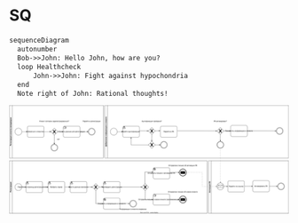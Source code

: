# SQ

``` mermaid
sequenceDiagram
  autonumber
  Bob->>John: Hello John, how are you?
  loop Healthcheck
      John->>John: Fight against hypochondria
  end
  Note right of John: Rational thoughts!
```

![alt text](https://raw.githubusercontent.com/geksogen/TZ_SA_/master/BRD/diagrams/BPM_client.svg)
